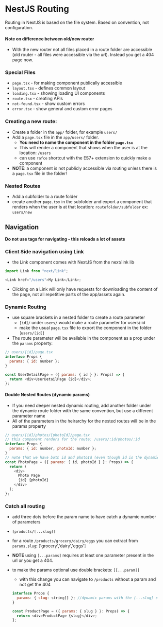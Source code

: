 # NestJS Routing

Routing in NextJS is based on the file system.
Based on convention, not configuration.

#### Note on difference between old/new router

- With the new router not all files placed in a route folder are accessible (old router - all files were accessible via the url). Instead you get a 404 page now.

### Special Files

- `page.tsx` - for making component publically accessible
- `layout.tsx` - defines common layout
- `loading.tsx` - showing loading UI components
- `route.tsx` - creating APIs
- `not-found.tsx` - show custom errors
- `error.tsx` - show general and custom error pages

### Creating a new route:

- Create a folder in the `app/` folder, for example `users/`
- Add a `page.tsx` file in the `app/users/` folder.
  - **You need to name the component in the folder `page.tsx`**
  - This will render a component that shows when the user is at the location: `/users`
  - can use `rafce` shortcut with the ES7+ extension to quickly make a component
- **NOTE**: a component is not publicly accessible via routing unless there is a `page.tsx` file in the folder!

### Nested Routes

- Add a subfolder to a route folder
- create another `page.tsx` in the subfolder and export a component that renders when the user is at that location: `routefolder/subfolder` ex: `users/new`

## Navigation

**Do not use <a> tags for navigating - this reloads a lot of assets**

### Client Side navigation using Link

- the Link component comes with NextJS from the next/link lib

```javascript
import Link from "next/link";

<Link href="/users">My Link</Link>;
```

- Clicking on a Link will only have requests for downloading the content of the page, not all repetitive parts of the app/assets again.

### Dynamic Routing

- use square brackets in a nested folder to create a route parameter
  - `[id]/` under `users/` would make a route parameter for users/:id
  - make the usual `page.tsx` file to export the component in the folder (`users/[id]`)
- The route parameter will be available in the component as a prop under the `params` property:

```javascript
// users/[id]/page.tsx
interface Props {
  params: { id: number };
}

const UserDetailPage = ({ params: { id } }: Props) => {
  return <div>UserDetailPage {id}</div>;
};
```

#### Double Nested Routes (dynamic params)

- If you need deeper nested dynamic routing, add another folder under the dynamic route folder with the same convention, but use a different parameter name
- All of the parameters in the heirarchy for the nested routes will be in the params property

```javascript
// users/[id]/photos/[photoId]/page.tsx
// this component renders for the route: /users/:id/photos/:id
interface Props {
  params: { id: number, photoId: number };
}
// note that we have both id and photoId (even though id is the dynamic param in the parent folder)
const PhotoPage = ({ params: { id, photoId } }: Props) => {
  return (
    <div>
      Photo Page
      {id} {photoId}
    </div>
  );
};
```

### Catch all routing

- add three dots before the param name to have catch a dynamic number of parameters
- `[products/[...slug]]`
- for a route `/products/grocery/dairy/eggs` you can extract from `params.slug`: ['grocery','dairy','eggs']
- **NOTE** using `[...params]` requires at least one parameter present in the url or you get a 404.
- to make the params optional use double brackets: `[[...param]]`

  - with this change you can navigate to `/products` without a param and not get the 404

  ```javascript
  interface Props {
    params: { slug: string[] }; //dynamic params with the [...slug] catch all route
  }

  const ProductPage = ({ params: { slug } }: Props) => {
    return <div>ProductPage {slug}</div>;
  };
  ```
